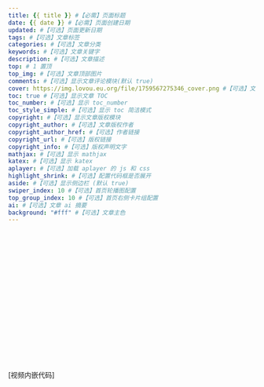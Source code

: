 ```yaml
---
title: {{ title }} #【必需】页面标题
date: {{ date }} #【必需】页面创建日期
updated: #【可选】页面更新日期
tags: #【可选】文章标签
categories: #【可选】文章分类
keywords: #【可选】文章关键字
description: #【可选】文章描述
top: # 1 置顶
top_img: #【可选】文章顶部图片
comments: #【可选】显示文章评论模块(默认 true)
cover: https://img.lovou.eu.org/file/1759567275346_cover.png #【可选】文章缩略图
toc: true #【可选】显示文章 TOC
toc_number: #【可选】显示 toc_number
toc_style_simple: #【可选】显示 toc 简洁模式
copyright: #【可选】显示文章版权模块
copyright_author: #【可选】文章版权作者
copyright_author_href: #【可选】作者链接
copyright_url: #【可选】版权链接
copyright_info: #【可选】版权声明文字
mathjax: #【可选】显示 mathjax
katex: #【可选】显示 katex
aplayer: #【可选】加载 aplayer 的 js 和 css
highlight_shrink: #【可选】配置代码框是否展开
aside: #【可选】显示侧边栏 (默认 true)
swiper_index: 10 #【可选】首页轮播图配置
top_group_index: 10 #【可选】首页右侧卡片组配置
ai: #【可选】文章 ai 摘要
background: "#fff" #【可选】文章主色
---
```

<div class="video-container">[视频内嵌代码]</div>
<style>.video-container { position: relative; padding-top: 56.25%; } .video-container iframe { position: absolute; top: 0; left: 0; width: 100%; height: 100%; }</style>